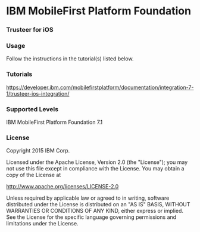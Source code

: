IBM MobileFirst Platform Foundation
===
### Trusteer for iOS


### Usage
Follow the instructions in the tutorial(s) listed below.

### Tutorials
https://developer.ibm.com/mobilefirstplatform/documentation/integration-7-1/trusteer-ios-integration/

### Supported Levels
IBM MobileFirst Platform Foundation 7.1

### License
Copyright 2015 IBM Corp.

Licensed under the Apache License, Version 2.0 (the "License");
you may not use this file except in compliance with the License.
You may obtain a copy of the License at

http://www.apache.org/licenses/LICENSE-2.0

Unless required by applicable law or agreed to in writing, software
distributed under the License is distributed on an "AS IS" BASIS,
WITHOUT WARRANTIES OR CONDITIONS OF ANY KIND, either express or implied.
See the License for the specific language governing permissions and
limitations under the License.
